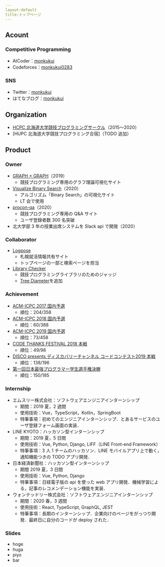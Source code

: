 ```yaml
---
layout:default
title:トップページ
---
```



## Acount

### Competitive Programming
- AtCoder：[monkukui](https://atcoder.jp/users/monkukui/)
- Codeforces：[monkukui0283](https://codeforces.com/profile/monkukui0283)

### SNS
- Twitter：[monkukui](https://twitter.com/monkukui2)
- はてなブログ：[monkukui](https://monkukui.hatenablog.com/)


## Organization
- [HCPC 北海道大学競技プログラミングサークル](https://hcpc-hokudai.github.io/)（2015〜2020）
- [HUPC 北海道大学競技プログラミング合宿]（TODO 追加）

## Product
### Owner
- [GRAPH × GRAPH](https://hello-world-494ec.firebaseapp.com/)（2019）
    - 競技プログラミング専用のグラフ理論可視化サイト
- [Visualize Binary Search](https://visualize-binary-search.firebaseapp.com/#/search-age)（2020）
    - アルゴリズム「Binary Search」の可視化サイト
    - LT 会で使用
- [procon-qa](https://procon-qa.herokuapp.com/#/)（2020）
    - 競技プログラミング専用の Q&A サイト
    - ユーザ登録者数 300 名突破
- 北大学部 3 年の授業出席システムを Slack api で開発（2020）

### Collaborator
- [Logpose](https://logpose-13labo.firebaseapp.com/)
    - 札幌就活情報共有サイト
    - トップページの一部と検索ページを担当
- [Library Checker](https://judge.yosupo.jp/)
    - 競技プログラミングライブラリのためのジャッジ
    - [Tree Diameter](https://judge.yosupo.jp/problem/tree_diameter)を追加

### Achievement
- [ACM-ICPC 2017 国内予選](https://icpc.iisf.or.jp/2017-tsukuba/domestic/)
    - 順位：204/358
- [ACM-ICPC 2018 国内予選](https://icpc.iisf.or.jp/2018-yokohama/domestic/)
    - 順位：60/388
- [ACM-ICPC 2019 国内予選](https://icpc.iisf.or.jp/2019-yokohama/2019kokunaiyosen/)
    - 順位：73/458
- [CODE THANKS FESTIVAL 2018 本戦](https://www.recruit-jinji.jp/recruitment/code_fes/)
    - 順位：49/98
- [DISCO presents ディスカバリーチャンネル コードコンテスト2019 本戦](https://www.discoverychannel.jp/campaign/ddcc2019/)
    - 順位：138/196
- [第一回日本最強プログラマー学生選手権決勝](https://atcoder.jp/contests/jsc2019-final)
    - 順位：150/185

### Internship
- エムスリー株式会社：ソフトウェアエンジニアインターンシップ
    - 期間：2019 夏，2 週間
    - 使用技術：Vue，TypeScript，Kotlin，SpringBoot
    - 特筆事項：初めてのエンジニアインターンシップ．とあるサービスのユーザ登録フォーム画面の実装．
- LINE KYOTO：ハッカソン型インターンシップ
    - 期間：2019 夏，5 日間
    - 使用技術：Vue, Python, Django, LIFF（LINE Front-end Framework）
    - 特筆事項：3 人 1 チームのハッカソン．LINE モバイルアプリ上で動く，通知機能つきの TODO アプリ開発．
- 日本経済新聞社：ハッカソン型インターンシップ
    - 期間 2019 夏，3 日間
    - 使用技術：Vue, Python, Django
    - 特筆事項：日経電子版の api を使った web アプリ開発．機械学習による，記事のレコメンデーション機能を実装．
- ウォンテッドリー株式会社：ソフトウェアエンジニアインターンシップ
    - 期間：2020 春，3 週間
    - 使用技術：React, TypeScript, GraphQL, JEST
    - 特筆事項：長期のインターンシップ．企業向けのページをがっつり開発．最終日に自分のコードが deploy された．

### Slides
- hoge
- huga
- piyo
- bar
